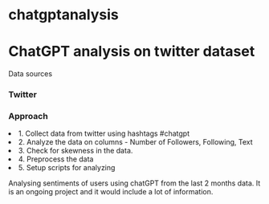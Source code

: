# chatgptanalysis
<h1> ChatGPT analysis on twitter dataset </h1> 

Data sources 
<h3> Twitter </h3> 

<h3> Approach </h3> 


<li> 1. Collect data from twitter using hashtags #chatgpt </li> 
<li> 2. Analyze the data on columns - Number of Followers, Following, Text </li> 
<li> 3. Check for skewness in the data. </li> 
<li> 4. Preprocess the data </li> 
<li> 5. Setup scripts for analyzing </li> 

Analysing sentiments of users using chatGPT from the last 2 months data. It is an ongoing project and it would include a lot of information. 
